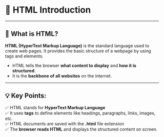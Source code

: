 # 📄 HTML Introduction

---

## 📝 What is HTML?

**HTML (HyperText Markup Language)** is the standard language used to create web pages. It provides the basic structure of a webpage by using tags and elements.

- HTML tells the browser **what content to display** and **how it is structured**.
- It is the **backbone of all websites** on the internet.

---

## 💡 Key Points:

✅ HTML stands for **HyperText Markup Language**  
✅ It uses **tags** to define elements like headings, paragraphs, links, images, etc.  
✅ HTML documents are saved with the **.html** file extension  
✅ The **browser reads HTML** and displays the structured content on screen.